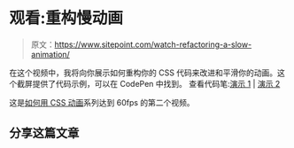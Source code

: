 # 观看:重构慢动画

> 原文：<https://www.sitepoint.com/watch-refactoring-a-slow-animation/>

在这个视频中，我将向你展示如何重构你的 CSS 代码来改进和平滑你的动画。这个截屏提供了代码示例，可以在 CodePen 中找到。
查看代码笔:[演示 1](http://codepen.io/tevko/pen/YXgQoP) | [演示 2](http://codepen.io/tevko/pen/KdKqMe)

这是[如何用 CSS 动画](https://www.sitepoint.com/series/how-to-hit-60fps-with-css-animation/)系列达到 60fps 的第二个视频。

## 分享这篇文章